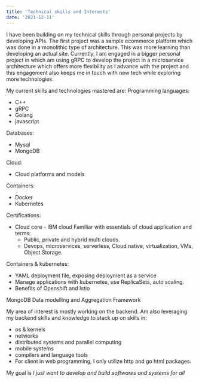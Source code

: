 ```yaml
---
title: 'Technical skills and Interests'
date: '2021-12-11'
---
```


I have been building on my technical skills through personal projects by developing APIs. The first project was a sample ecommerce platform which was done in a monolithic type of architecture. This was more learning than developing an actual site. Currently, I am engaged in a bigger personal project in which am using gRPC to develop the project in a microservice architecture which offers more flexibility as I advance with the project and this engagement also keeps me in touch with new tech while exploring more technologies.

My current skills and technologies mastered are:
 Programming languages:
 - C++
 - gRPC
 - Golang
 - javascript

 Databases:
 - Mysql
 - MongoDB 

 Cloud:
  - Cloud platforms and models
  
 Containers:
 - Docker
 - Kubernetes

 Certifications:
 - Cloud core - IBM cloud
   Familiar with essentials of cloud application and terms:
   - Public, private and hybrid multi clouds.
   - Devops, microservices, serverless, Cloud native, virtualization, VMs, Object Storage.

 Containers & kubernetes:
   - YAML deployment file, exposing deployment as a service
   - Manage applications with kubernetes, use ReplicaSets, auto scaling.
   - Benefits of Openshift and Istio

 MongoDB Data modelling and Aggregation Framework

 My area of interest is mostly working on the backend. Am also leveraging my backend skills and knowledge to stack up on skills in:

 - os & kernels
 - networks
 - distributed systems and parallel computing
 - mobile systems
 - compilers and language tools
 - For client in web programming, I only utilize http and go html packages.

 My goal is *I just want to develop and build softwares and systems for all*

